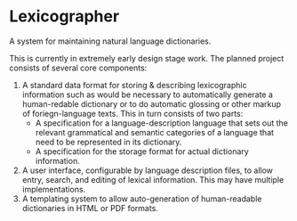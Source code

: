 Lexicographer
=============

A system for maintaining natural language dictionaries. 

This is currently in extremely early design stage work. The planned project consists of several core components:

1. A standard data format for storing & describing lexicographic information such as would be necessary to automatically generate a human-redable dictionary or to do automatic glossing or other markup of foriegn-language texts. This in turn consists of two parts:
    * A specification for a language-description language that sets out the relevant grammatical and semantic categories of a language that need to be represented in its dictionary.
	* A specification for the storage format for actual dictionary information.
2. A user interface, configurable by language description files, to allow entry, search, and editing of lexical information. This may have multiple implementations.
3. A templating system to allow auto-generation of human-readable dictionaries in HTML or PDF formats.